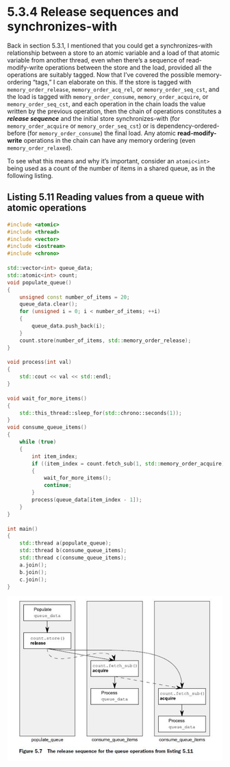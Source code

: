 # 5.3.4 Release sequences and synchronizes-with

Back in section 5.3.1, I mentioned that you could get a synchronizes-with relationship between a store to an atomic variable and a load of that atomic variable from another thread, even when there’s a sequence of read-modify-write operations between the store and the load, provided all the operations are suitably tagged. Now that I’ve covered the possible memory-ordering “tags,” I can elaborate on this. If the store is tagged with `memory_order_release`, `memory_order_acq_rel`, or `memory_order_seq_cst`, and the load is tagged with `memory_order_consume`, `memory_order_acquire`, or `memory_order_seq_cst`, and each operation in the chain loads the value written by the previous operation, then the chain of operations constitutes a ***release sequence*** and the initial store synchronizes-with (for `memory_order_acquire` or `memory_order_seq_cst`) or is dependency-ordered-before (for `memory_order_consume`) the final load. Any atomic **read-modify-write** operations in the chain can have any memory
ordering (even `memory_order_relaxed`).

To see what this means and why it’s important, consider an `atomic<int>` being used as a count of the number of items in a shared queue, as in the following listing.

## Listing 5.11 Reading values from a queue with atomic operations



```c++
#include <atomic>
#include <thread>
#include <vector>
#include <iostream>
#include <chrono>

std::vector<int> queue_data;
std::atomic<int> count;
void populate_queue()
{
    unsigned const number_of_items = 20;
    queue_data.clear();
    for (unsigned i = 0; i < number_of_items; ++i)
    {
        queue_data.push_back(i);
    }
    count.store(number_of_items, std::memory_order_release);
}

void process(int val)
{
    std::cout << val << std::endl;
}

void wait_for_more_items()
{
    std::this_thread::sleep_for(std::chrono::seconds(1));
}
void consume_queue_items()
{
    while (true)
    {
        int item_index;
        if ((item_index = count.fetch_sub(1, std::memory_order_acquire)) <= 0)
        {
            wait_for_more_items();
            continue;
        }
        process(queue_data[item_index - 1]);
    }
}

int main()
{
    std::thread a(populate_queue);
    std::thread b(consume_queue_items);
    std::thread c(consume_queue_items);
    a.join();
    b.join();
    c.join();
}
```





![](./Figure-5.7-The-release-sequence-for-the-queue-operations-from-listing-5.11.jpg)